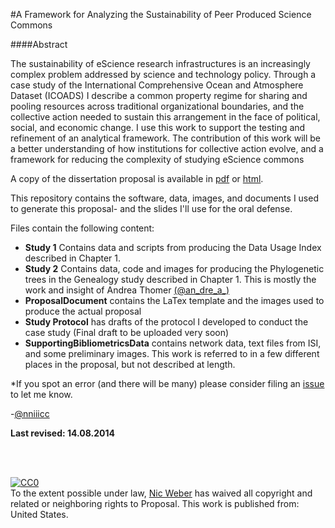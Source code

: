 #A Framework for Analyzing the Sustainability of Peer Produced Science Commons

####Abstract 

The sustainability of eScience research infrastructures is an increasingly complex problem addressed by science and technology policy. Through a case study of the International Comprehensive Ocean and Atmosphere Dataset
(ICOADS) I describe a common property regime for sharing and pooling resources across traditional organizational boundaries, and the collective action needed to sustain this arrangement in the face of political, social, and
economic change. I use this work to support the testing and refinement of
an analytical framework. The contribution of this work will be a better understanding of how institutions for collective action evolve, and a framework for reducing the complexity of studying eScience commons


A copy of the dissertation proposal is available in [pdf](https://github.com/nniiicc/DissertationProposal/raw/master/Weber_Proposal_12082014.pdf) or [html]().


This repository contains the software, data, images, and documents I used to generate this proposal- and the slides I'll use for the oral defense.


Files contain the following content:

+ **Study 1** Contains data and scripts from producing the Data Usage Index described in Chapter 1. 
+ **Study 2** Contains data, code and images for producing the Phylogenetic trees in the Genealogy study described in Chapter 1. This is mostly the work and insight of Andrea Thomer  [(@an_dre_a_)](https://twitter.com/an_dre_a_)
+ **ProposalDocument** contains the LaTex template and the images used to produce the actual proposal
+ **Study Protocol** has drafts of the protocol I developed to conduct the case study (Final draft to be uploaded very soon)
+ **SupportingBibliometricsData** contains network data, text files from ISI, and some preliminary images. This work is referred to in a few different places in the proposal, but not described at length. 


*If you spot an error (and there will be many) please consider filing an [issue](https://github.com/nniiicc/DissertationProposal/issues) to let me know. 

-[@nniiicc](https://twitter.com/nniiicc)



**Last revised: 14.08.2014**




<br>
<br>
<p xmlns:dct="http://purl.org/dc/terms/" xmlns:vcard="http://www.w3.org/2001/vcard-rdf/3.0#">
  <a rel="license"
     href="http://creativecommons.org/publicdomain/zero/1.0/">
    <img src="http://i.creativecommons.org/p/zero/1.0/88x31.png" style="border-style: none;" alt="CC0" />
  </a>
  <br />
  To the extent possible under law,
  <a rel="dct:publisher"
     href="nicwe.be/dissertationproposal">
    <span property="dct:title">Nic Weber</span></a>
  has waived all copyright and related or neighboring rights to
  <span property="dct:title">Proposal</span>.
This work is published from:
<span property="vcard:Country" datatype="dct:ISO3166"
      content="US" about="nicwe.be/dissertationproposal">
  United States</span>.
</p>
